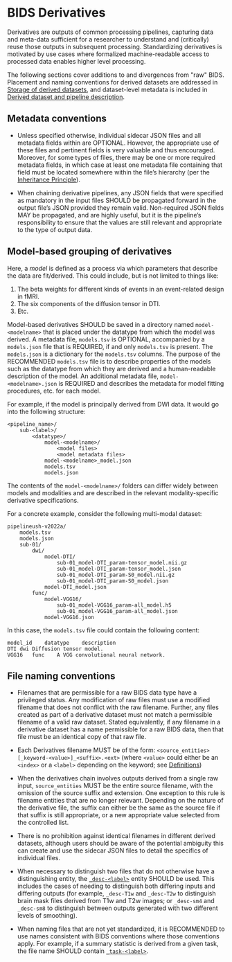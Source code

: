 # BIDS Derivatives

Derivatives are outputs of common processing pipelines, capturing data and
meta-data sufficient for a researcher to understand and (critically) reuse those
outputs in subsequent processing.
Standardizing derivatives is motivated by use cases where formalized
machine-readable access to processed data enables higher level processing.

The following sections cover additions to and divergences from "raw" BIDS.
Placement and naming conventions for derived datasets are addressed in
[Storage of derived datasets][storage], and dataset-level metadata is included
in [Derived dataset and pipeline description][derived-dataset-description].

## Metadata conventions

*   Unless specified otherwise, individual sidecar JSON files and all metadata
    fields within are OPTIONAL. However, the appropriate use of these files and
    pertinent fields is very valuable and thus encouraged. Moreover, for some
    types of files, there may be one or more required metadata fields, in which
    case at least one metadata file containing that field must be located
    somewhere within the file’s hierarchy (per the
    [Inheritance Principle](../common-principles.md#the-inheritance-principle)).

*   When chaining derivative pipelines, any JSON fields that were specified as
    mandatory in the input files SHOULD be propagated forward in the output
    file’s JSON provided they remain valid. Non-required JSON fields MAY be
    propagated, and are highly useful, but it is the pipeline’s responsibility
    to ensure that the values are still relevant and appropriate to the type of
    output data.

## Model-based grouping of derivatives

Here, a *model* is defined as a process via which parameters that describe
the data are fit/derived. This could include, but is not limited to things
like:

1.  The beta weights for different kinds of events in an event-related design
    in fMRI.
2.  The six components of the diffusion tensor in DTI.
3.  Etc.

Model-based derivatives SHOULD be saved in a directory named
`model-<modelname>` that is placed under the datatype from which the model
was derived. A metadata file, `models.tsv` is OPTIONAL, accompanied by
a `models.json` file that is REQUIRED, if and only `models.tsv` is present.
The `models.json` is a dictionary for the `models.tsv` columns.
The purpose of the RECOMMENDED `models.tsv` file is to describe properties of the models
such as the datatype from which they are derived and a human-readable description of the
model. An additional metadata file, `model-<modelname>.json` is REQUIRED and describes the metadata for model fitting procedures, etc. for each model.

For example, if the model is principally derived from DWI data.
It would go into the following structure:

```Text
<pipeline_name>/
    sub-<label>/
        <datatype>/
            model-<modelname>/
                <model files>
                <model metadata files>
            model-<modelname>_model.json
            models.tsv
            models.json
```

The contents of the `model-<modelname>/` folders can differ widely between models
and modalities and are described in the relevant modality-specific derivative
specifications.

For a concrete example, consider the following multi-modal dataset:

```Text
pipelineush-v2022a/
    models.tsv
    models.json
    sub-01/
        dwi/
            model-DTI/
                sub-01_model-DTI_param-tensor_model.nii.gz
                sub-01_model-DTI_param-tensor_model.json
                sub-01_model-DTI_param-S0_model.nii.gz
                sub-01_model-DTI_param-S0_model.json
            model-DTI_model.json
        func/
            model-VGG16/
                sub-01_model-VGG16_param-all_model.h5
                sub-01_model-VGG16_param-all_model.json
            model-VGG16.json
```

In this case, the `models.tsv` file could contain the following content:

```Text
model_id    datatype    description
DTI	dwi Diffusion tensor model.
VGG16	func    A VGG convolutional neural network.
```

## File naming conventions

*   Filenames that are permissible for a raw BIDS data type have a privileged
    status. Any modification of raw files must use a modified filename that does
    not conflict with the raw filename. Further, any files created as part of a
    derivative dataset must not match a permissible filename of a valid raw
    dataset. Stated equivalently, if any filename in a derivative dataset has a
    name permissible for a raw BIDS data, then that file must be an identical
    copy of that raw file.

*   Each Derivatives filename MUST be of the form:
    `<source_entities>[_keyword-<value>]_<suffix>.<ext>`
    (where `<value>` could either be an `<index>` or a `<label>` depending on
    the keyword; see [Definitions][definitions])

*   When the derivatives chain involves outputs derived from a single raw input,
    `source_entities` MUST be the entire source filename, with the omission of
    the source suffix and extension. One exception to this rule is filename
    entities that are no longer relevant. Depending on the nature of the
    derivative file, the suffix can either be the same as the source file if
    that suffix is still appropriate, or a new appropriate value selected from
    the controlled list.

*   There is no prohibition against identical filenames in different derived
    datasets, although users should be aware of the potential ambiguity this can
    create and use the sidecar JSON files to detail the specifics of individual
    files.

*   When necessary to distinguish two files that do not otherwise have a
    distinguishing entity, the [`_desc-<label>`](../appendices/entities.md#desc)
    entity SHOULD be used.
    This includes the cases of needing to distinguish both differing inputs and
    differing outputs (for example, `_desc-T1w` and `_desc-T2w` to distinguish
    brain mask files derived from T1w and T2w images;
    or `_desc-sm4` and `_desc-sm8` to distinguish between outputs generated with
    two different levels of smoothing).

*   When naming files that are not yet standardized, it is RECOMMENDED to use
    names consistent with BIDS conventions where those conventions apply.
    For example, if a summary statistic is derived from a given task, the file
    name SHOULD contain [`_task-<label>`](../appendices/entities.md#task).

<!-- Link Definitions -->

[definitions]: ../common-principles.md#definitions

[storage]: ../common-principles.md#storage-of-derived-datasets

[derived-dataset-description]: ../modality-agnostic-files.md#derived-dataset-and-pipeline-description
